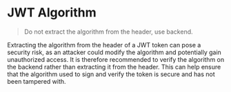 # JWT Algorithm

> Do not extract the algorithm from the header, use backend.

Extracting the algorithm from the header of a JWT token can pose a security risk, as an attacker could modify the algorithm and potentially gain unauthorized access. It is therefore recommended to verify the algorithm on the backend rather than extracting it from the header. This can help ensure that the algorithm used to sign and verify the token is secure and has not been tampered with.
